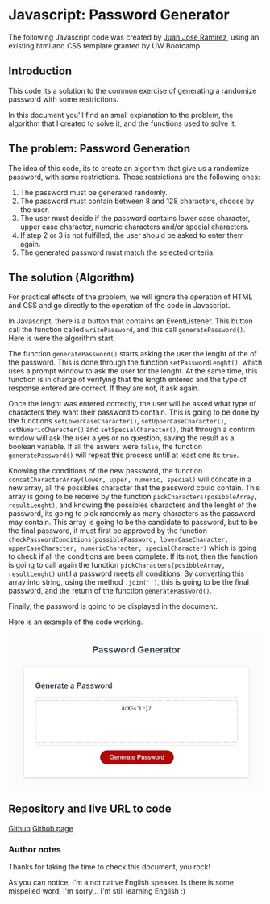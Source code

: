 # Javascript: Password Generator

The following Javascript code was created by [Juan Jose Ramirez](https://github.com/JuanjoRamirez262/password-generator), using an existing html and CSS template granted by UW Bootcamp.

## Introduction

This code its a solution to the common exercise of generating a randomize password with some restrictions.

In this document you'll find an small explanation to the problem, the algorithm that I created to solve it, and the functions used to solve it.

## The problem: Password Generation

The idea of this code, its to create an algorithm that give us a randomize password, with some restrictions. Those restrictions are the following ones:

1. The password must be generated randomly.
2. The password must contain between 8 and 128 characters, choose by the user.
3. The user must decide if the password contains lower case character, upper case character, numeric characters and/or special characters. 
4. If step 2 or 3 is not fulfilled, the user should be asked to enter them again.
5. The generated password must match the selected criteria.

## The solution (Algorithm)

For practical effects of the problem, we will ignore the operation of HTML and CSS and go directly to the operation of the code in Javascript.

In Javascript, there is a button that contains an EventListener. This button call the function called `writePassword`, and this call `generatePassword()`. Here is were the algorithm start.

The function `generatePassword()` starts asking the user the lenght of the of the password. This is done through the function `setPasswordLenght()`, which uses a prompt window to ask the user for the lenght. At the same time, this function is in charge of verifying that the length entered and the type of response entered are correct. If they are not, it ask again.

Once the lenght was entered correctly, the user will be asked what type of characters they want their password to contain. This is going to be done by the functions `setLowerCaseCharacter()`, `setUpperCaseCharacter()`, `setNumericCharacter()` and `setSpecialCharacter()`, that through a confirm window will ask the user a yes or no question, saving the result as a boolean variable. If all the aswers were `false`, the function `generatePassword()` will repeat this process untill at least one its `true`.

Knowing the conditions of the new password, the function `concatCharacterArray(lower, upper, numeric, special)` will concate in a new array, all the possibles character that the password could contain. This array is going to be receive by the function `pickCharacters(posibbleArray, resultLenght)`, and knowing the possibles characters and the lenght of the password, its going to pick randomly as many characters as the password may contain. This array is going to be the candidate to password, but to be the final password, it must first be approved by the function `checkPasswordConditions(possiblePassword, lowerCaseCharacter, upperCaseCharacter, numericCharacter, specialCharacter)` which is going to check if all the conditions are been complete. If its not, then the function is going to call again the function `pickCharacters(posibbleArray, resultLenght)` until a password meets all conditions. By converting this array into string, using the method `.join('')`, this is going to be the final password, and the return of the function `generatePassword()`.

Finally, the password is going to be displayed in the document.

Here is an example of the code working.

![Random password generated by the algorithm](./images/example-working-passwordgenerator.jpg)

## Repository and live URL to code

[Github](https://github.com/JuanjoRamirez262/password-generator)
[Github page](https://juanjoramirez262.github.io/password-generator/)

### Author notes

Thanks for taking the time to check this document, you rock!

As you can notice, I'm a not native English speaker. Is there is some mispelled word, I'm sorry... I'm still learning English :)